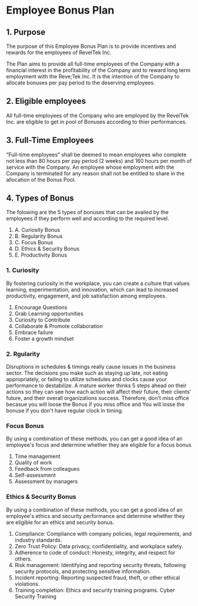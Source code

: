 # Employee Bonus Plan

## 1. Purpose
The purpose of this Employee Bonus Plan is to provide incentives and rewards for the employees of RevelTek Inc.

The Plan aims to provide all full-time employees of the Company with a financial interest in the profitability of the Company and to reward long term employment with the Reve;Tek Inc. It is the intention of the Company to allocate bonuses per pay period to the deserving employees.

## 2. Eligible employees
All full-time employees of the Company who are employed by the RevelTek Inc. are eligible to get in pool of Bonuses according to thier performances.

## 3. Full-Time Employees
“Full-time employees” shall be deemed to mean employees who complete not less than 80 hours per pay period (2 weeks) and 160 hours per month of service with the Company. An employee whose employment with the Company is terminated for any reason shall not be entitled to share in the allocation of the Bonus Pool.

## 4. Types of Bonus
The folowing are the 5 types of bonuses that can be availed by the employees if they perform well and according to the required level. 

1. A. Curiosity Bonus
2. B. Regularity Bonus
3. C. Focus Bonus
4. D. Ethics & Security Bonus
5. E. Productivity Bonus

### 1. Curiosity
By fostering curiosity in the workplace, you can create a culture that values learning, experimentation, and innovation, which can lead to increased productivity, engagement, and job satisfaction among employees.
1. Encourage Questions
2. Grab Learning opportunities
3. Curiosity to Contribute
4. Collaborate & Promote collaboration
5. Embrace failure
6. Foster a growth mindset

### 2. Rgularity 
Disruptions in schedules & timings really cause issues in the business sector. The decisions you make such as staying up late, not eating appropriately, or failing to utilize schedules and clocks cause your performance to destabilize. 
A mature worker thinks 5 steps ahead on their actions so they can see how each action will affect their future, their clients’ future, and their overall organizations success.
Therefore, don't miss office becasue you will loose the Bonus if you miss office and You will losse the bonuse if you don't have regular clock in timing. 

### Focus Bonus
By using a combination of these methods, you can get a good idea of an employee's focus and determine whether they are eligible for a focus bonus
1. Time management
2. Quality of work
3. Feedback from colleagues
4. Self-assessment
5. Assessment by managers

### Ethics & Security Bonus
By using a combination of these methods, you can get a good idea of an employee's ethics and security performance and determine whether they are eligible for an ethics and security bonus.
1. Compliance: Compliance with company policies, legal requirements, and industry standards.  
2. Zero Trust Policy: Data privacy, confidentiality, and workplace safety.
3. Adherence to code of conduct: Honesty, integrity, and respect for others.
4. Risk management: Identifying and reporting security threats, following security protocols, and protecting sensitive information.
5. Incident reporting: Reporting suspected fraud, theft, or other ethical violations.
6. Training completion: Ethics and security training programs. Cyber Security Training 
